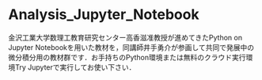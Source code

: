# Analysis_Jupyter_Notebook

金沢工業大学数理工教育研究センター高香滋准教授が進めてきたPython on Jupyter Notebookを用いた教材を，同講師井手勇介が参画して共同で発展中の微分積分用の教材群です．お手持ちのPython環境または無料のクラウド実行環境Try Jupyterで実行してお使い下さい．
